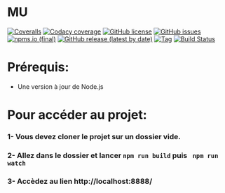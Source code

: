 # MU


[![Coveralls](https://img.shields.io/coveralls/github/Filipedel/mu)](https://coveralls.io/)
[![Codacy coverage](https://img.shields.io/codacy/coverage/0c837d0)](https://app.codacy.com/organizations/gh/alexis92fra/settings/people)
[![GitHub license](https://img.shields.io/github/license/Filipedel/MU)](https://github.com/Filipedel/MU/blob/main/License.md)
[![GitHub issues](https://img.shields.io/github/issues/Filipedel/mu)](https://github.com/Filipedel/mu/issues)
[![npms.io (final)](https://img.shields.io/npms-io/quality-score/mu)](https://npms.io/)
[![GitHub release (latest by date)](https://img.shields.io/github/v/release/Filipedel/mu)](.travis.yml)
[![Tag](https://img.shields.io/github/tag/Filipedel/mu.svg?label=tag&style=flat-square)](.travis.yml)
[![Build Status](https://app.travis-ci.com/Filipedel/mu.svg?branch=main)](https://app.travis-ci.com/Filipedel/mu)


# Prérequis:
  - Une version à jour de Node.js



# Pour accéder au projet:

### 1- Vous devez cloner le projet sur un dossier vide.

### 2- Allez dans le dossier et lancer ```npm run build``` puis ``` npm run watch```

### 3- Accèdez au lien http://localhost:8888/ 
